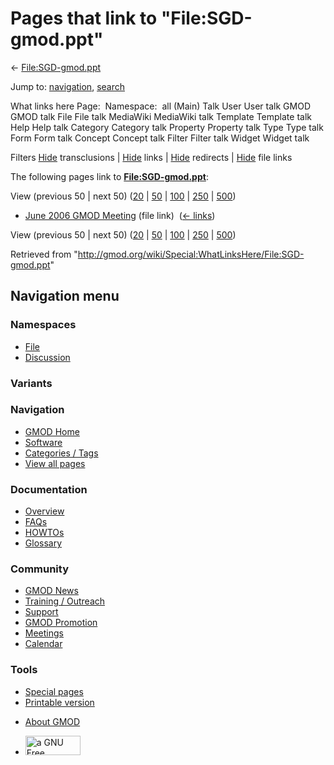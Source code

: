 <div id="mw-page-base" class="noprint">

</div>

<div id="mw-head-base" class="noprint">

</div>

<div id="content" class="mw-body" role="main">

<span id="top"></span>

<div id="mw-js-message" style="display:none;">

</div>



# <span dir="auto">Pages that link to "File:SGD-gmod.ppt"</span>

<div id="bodyContent">

<div id="contentSub">

← [File:SGD-gmod.ppt](/wiki/File:SGD-gmod.ppt "File:SGD-gmod.ppt")

</div>

<div id="jump-to-nav" class="mw-jump">

Jump to: [navigation](#mw-navigation), [search](#p-search)

</div>

<div id="mw-content-text">

What links here Page:  Namespace:  all (Main) Talk User User talk GMOD
GMOD talk File File talk MediaWiki MediaWiki talk Template Template talk
Help Help talk Category Category talk Property Property talk Type Type
talk Form Form talk Concept Concept talk Filter Filter talk Widget
Widget talk

Filters
[Hide](/mediawiki/index.php?title=Special:WhatLinksHere/File:SGD-gmod.ppt&hidetrans=1 "Special:WhatLinksHere/File:SGD-gmod.ppt")
transclusions \|
[Hide](/mediawiki/index.php?title=Special:WhatLinksHere/File:SGD-gmod.ppt&hidelinks=1 "Special:WhatLinksHere/File:SGD-gmod.ppt")
links \|
[Hide](/mediawiki/index.php?title=Special:WhatLinksHere/File:SGD-gmod.ppt&hideredirs=1 "Special:WhatLinksHere/File:SGD-gmod.ppt")
redirects \|
[Hide](/mediawiki/index.php?title=Special:WhatLinksHere/File:SGD-gmod.ppt&hideimages=1 "Special:WhatLinksHere/File:SGD-gmod.ppt")
file links

The following pages link to
**[File:SGD-gmod.ppt](/wiki/File:SGD-gmod.ppt "File:SGD-gmod.ppt")**:

View (previous 50 \| next 50)
([20](/mediawiki/index.php?title=Special:WhatLinksHere/File:SGD-gmod.ppt&limit=20 "Special:WhatLinksHere/File:SGD-gmod.ppt")
\|
[50](/mediawiki/index.php?title=Special:WhatLinksHere/File:SGD-gmod.ppt&limit=50 "Special:WhatLinksHere/File:SGD-gmod.ppt")
\|
[100](/mediawiki/index.php?title=Special:WhatLinksHere/File:SGD-gmod.ppt&limit=100 "Special:WhatLinksHere/File:SGD-gmod.ppt")
\|
[250](/mediawiki/index.php?title=Special:WhatLinksHere/File:SGD-gmod.ppt&limit=250 "Special:WhatLinksHere/File:SGD-gmod.ppt")
\|
[500](/mediawiki/index.php?title=Special:WhatLinksHere/File:SGD-gmod.ppt&limit=500 "Special:WhatLinksHere/File:SGD-gmod.ppt"))

- [June 2006 GMOD
  Meeting](/wiki/June_2006_GMOD_Meeting "June 2006 GMOD Meeting") (file
  link) ‎ <span class="mw-whatlinkshere-tools">([←
  links](/mediawiki/index.php?title=Special:WhatLinksHere&target=June+2006+GMOD+Meeting "Special:WhatLinksHere"))</span>

View (previous 50 \| next 50)
([20](/mediawiki/index.php?title=Special:WhatLinksHere/File:SGD-gmod.ppt&limit=20 "Special:WhatLinksHere/File:SGD-gmod.ppt")
\|
[50](/mediawiki/index.php?title=Special:WhatLinksHere/File:SGD-gmod.ppt&limit=50 "Special:WhatLinksHere/File:SGD-gmod.ppt")
\|
[100](/mediawiki/index.php?title=Special:WhatLinksHere/File:SGD-gmod.ppt&limit=100 "Special:WhatLinksHere/File:SGD-gmod.ppt")
\|
[250](/mediawiki/index.php?title=Special:WhatLinksHere/File:SGD-gmod.ppt&limit=250 "Special:WhatLinksHere/File:SGD-gmod.ppt")
\|
[500](/mediawiki/index.php?title=Special:WhatLinksHere/File:SGD-gmod.ppt&limit=500 "Special:WhatLinksHere/File:SGD-gmod.ppt"))

</div>

<div class="printfooter">

Retrieved from
"<http://gmod.org/wiki/Special:WhatLinksHere/File:SGD-gmod.ppt>"

</div>

<div id="catlinks" class="catlinks catlinks-allhidden">

</div>

<div class="visualClear">

</div>

</div>

</div>

<div id="mw-navigation">

## Navigation menu

<div id="mw-head">



<div id="left-navigation">

<div id="p-namespaces" class="vectorTabs" role="navigation"
aria-labelledby="p-namespaces-label">

### Namespaces

- <span id="ca-nstab-image"><a href="/wiki/File:SGD-gmod.ppt" accesskey="c"
  title="View the file page [c]">File</a></span>
- <span id="ca-talk"><a
  href="/mediawiki/index.php?title=File_talk:SGD-gmod.ppt&amp;action=edit&amp;redlink=1"
  accesskey="t"
  title="Discussion about the content page [t]">Discussion</a></span>

</div>

<div id="p-variants" class="vectorMenu emptyPortlet" role="navigation"
aria-labelledby="p-variants-label">

### 

### Variants[](#)

<div class="menu">

</div>

</div>

</div>

<div id="right-navigation">





</div>



</div>

</div>

</div>

<div id="mw-panel">

<div id="p-logo" role="banner">

<a href="/wiki/Main_Page"
style="background-image: url(http://gmod.org/images/GMOD-cogs.png);"
title="Visit the main page"></a>

</div>

<div id="p-Navigation" class="portal" role="navigation"
aria-labelledby="p-Navigation-label">

### Navigation

<div class="body">

- <span id="n-GMOD-Home">[GMOD Home](/wiki/Main_Page)</span>
- <span id="n-Software">[Software](/wiki/GMOD_Components)</span>
- <span id="n-Categories-.2F-Tags">[Categories /
  Tags](/wiki/Categories)</span>
- <span id="n-View-all-pages">[View all
  pages](/wiki/Special:AllPages)</span>

</div>

</div>

<div id="p-Documentation" class="portal" role="navigation"
aria-labelledby="p-Documentation-label">

### Documentation

<div class="body">

- <span id="n-Overview">[Overview](/wiki/Overview)</span>
- <span id="n-FAQs">[FAQs](/wiki/Category:FAQ)</span>
- <span id="n-HOWTOs">[HOWTOs](/wiki/Category:HOWTO)</span>
- <span id="n-Glossary">[Glossary](/wiki/Glossary)</span>

</div>

</div>

<div id="p-Community" class="portal" role="navigation"
aria-labelledby="p-Community-label">

### Community

<div class="body">

- <span id="n-GMOD-News">[GMOD News](/wiki/GMOD_News)</span>
- <span id="n-Training-.2F-Outreach">[Training /
  Outreach](/wiki/Training_and_Outreach)</span>
- <span id="n-Support">[Support](/wiki/Support)</span>
- <span id="n-GMOD-Promotion">[GMOD
  Promotion](/wiki/GMOD_Promotion)</span>
- <span id="n-Meetings">[Meetings](/wiki/Meetings)</span>
- <span id="n-Calendar">[Calendar](/wiki/Calendar)</span>

</div>

</div>

<div id="p-tb" class="portal" role="navigation"
aria-labelledby="p-tb-label">

### Tools

<div class="body">

- <span id="t-specialpages"><a href="/wiki/Special:SpecialPages" accesskey="q"
  title="A list of all special pages [q]">Special pages</a></span>
- <span id="t-print"><a
  href="/mediawiki/index.php?title=Special:WhatLinksHere/File:SGD-gmod.ppt&amp;printable=yes"
  rel="alternate" accesskey="p"
  title="Printable version of this page [p]">Printable version</a></span>

</div>

</div>

</div>

</div>

<div id="footer" role="contentinfo">

- <span id="footer-places-about">[About
  GMOD](/wiki/GMOD:About "GMOD:About")</span>

<!-- -->

- <span id="footer-copyrightico">[<img src="http://www.gnu.org/graphics/gfdl-logo-small.png" width="88"
  height="31" alt="a GNU Free Documentation License" />](http://www.gnu.org/licenses/fdl-1.3.html)</span>




</div>
